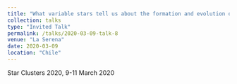 ```yaml
---
title: "What variable stars tell us about the formation and evolution of Local Group dwarf galaxies"
collection: talks
type: "Invited Talk"
permalink: /talks/2020-03-09-talk-8
venue: "La Serena"
date: 2020-03-09
location: "Chile"
---
```


Star Clusters 2020, 9-11 March 2020
